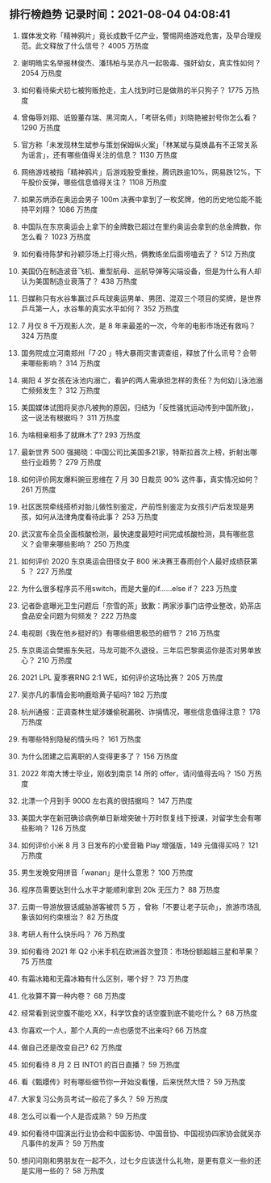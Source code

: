
## 排行榜趋势 记录时间：2021-08-04 04:08:41
  
  1. 媒体发文称「精神鸦片」竟长成数千亿产业，警惕网络游戏危害，及早合理规范。此文释放了什么信号？ 4005 万热度
    
  2. 谢明皓实名举报林俊杰、潘玮柏与吴亦凡一起吸毒、强奸幼女，真实性如何？ 2054 万热度
    
  3. 如何看待柴犬初七被狗贩抢走，主人找到时已是做熟的半只狗子？ 1775 万热度
    
  4. 曾侮辱刘翔、诋毁董存瑞、黑河南人，「考研名师」刘晓艳被封号你怎么看？ 1290 万热度
    
  5. 官方称「未发现林生斌参与策划保姆纵火案」「林某斌与莫焕晶有不正常关系为谣言」，还有哪些值得关注的信息？ 1130 万热度
    
  6. 网络游戏被指「精神鸦片」后游戏股受重挫，腾讯跌逾10%，网易跌12%，下午股价反弹，哪些信息值得关注？ 1108 万热度
    
  7. 如果苏炳添在奥运会男子 100m 决赛中拿到了一枚奖牌，他的历史地位能不能持平刘翔？ 1086 万热度
    
  8. 中国队在东京奥运会上拿下的金牌数已超过在里约奥运会拿到的总金牌数，你怎么看？ 1023 万热度
    
  9. 如何看待陈梦和孙颖莎场上打得火热，俩教练坐后面唠嗑去了？ 512 万热度
    
  10. 美国仍在制造波音飞机、重型航母、巡航导弹等尖端设备，但是为什么有人却认为美国制造业衰落了？ 438 万热度
    
  11. 日媒称只有水谷隼赢过乒乓球奥运男单、男团、混双三个项目的奖牌，是世界乒乓第一人，水谷隼的真实水平如何？ 352 万热度
    
  12. 7 月仅 8 千万观影人次，是 8 年来最差的一次，今年的电影市场还有救吗？ 324 万热度
    
  13. 国务院成立河南郑州「7·20 」特大暴雨灾害调查组，释放了什么讯号？会带来哪些影响？ 314 万热度
    
  14. 揭阳 4 岁女孩在泳池内溺亡，看护的两人需承担怎样的责任？为何幼儿泳池溺亡频频发生？ 312 万热度
    
  15. 美国媒体试图将吴亦凡被拘的原因，归结为「反性骚扰运动传到中国所致」，这一说法有根据吗？ 311 万热度
    
  16. 为啥相亲相多了就麻木了? 293 万热度
    
  17. 最新世界 500 强揭晓：中国公司比美国多21家，特斯拉首次上榜，折射出哪些行业趋势？ 279 万热度
    
  18. 如何评价网友爆料豌豆思维在 7 月 30 日裁员 90% 这件事，真实情况如何？ 261 万热度
    
  19. 社区医院牵线搭桥对胎儿做性别鉴定，产前性别鉴定为女孩引产后发现是男孩，如何从法律角度看待此事？ 253 万热度
    
  20. 武汉宣布全员全面核酸检测，最快速度最短时间完成核酸检测，具有哪些意义？会带来哪些影响？ 250 万热度
    
  21. 如何评价 2020 东京奥运会田径女子 800 米决赛王春雨创个人最好成绩获第 5 ？ 227 万热度
    
  22. 为什么很多程序员不用switch，而是大量的if……else if？ 223 万热度
    
  23. 记者卧底曝光卫生问题后「奈雪的茶」致歉：两家涉事门店停业整改，奶茶店食品安全问题为何频发？ 222 万热度
    
  24. 电视剧《我在他乡挺好的》有哪些细思极恐的细节？ 216 万热度
    
  25. 东京奥运会樊振东失冠，马龙可能不久退役，三年后巴黎奥运你是否对男单放心？ 210 万热度
    
  26. 2021 LPL 夏季赛RNG 2:1 WE，如何评价这场比赛？ 205 万热度
    
  27. 吴亦凡的事情会影响鹿晗黄子韬吗? 182 万热度
    
  28. 杭州通报：正调查林生斌涉嫌偷税漏税、诈捐情况，哪些信息值得注意？ 178 万热度
    
  29. 有哪些特别隐秘的情头吗？ 161 万热度
    
  30. 为什么团建之后离职的人变得更多了？ 156 万热度
    
  31. 2022 年南大博士毕业，刚收到南京 14 所的 offer，请问值得去吗？ 150 万热度
    
  32. 北漂一个月到手 9000 左右真的很拮据吗？ 147 万热度
    
  33. 美国大学在新冠确诊病例单日新增突破十万时恢复线下授课，对留学生会有哪些影响？ 126 万热度
    
  34. 如何评价小米 8 月 3 日发布的小爱音箱 Play 增强版，149 元值得买吗？ 121 万热度
    
  35. 男生发晚安用拼音「wanan」是什么意思？ 100 万热度
    
  36. 程序员需要达到什么水平才能顺利拿到 20k 无压力？ 88 万热度
    
  37. 云南一导游放狠话威胁游客被罚 5 万 ，曾称「不要让老子玩命」，旅游市场乱象该如何约束根治？ 82 万热度
    
  38. 考研人有什么快乐吗？ 76 万热度
    
  39. 如何看待 2021 年 Q2 小米手机在欧洲首次登顶：市场份额超越三星和苹果？ 75 万热度
    
  40. 有霜冰箱和无霜冰箱有什么区别，哪个好？ 73 万热度
    
  41. 化妆算不算一种内卷？ 68 万热度
    
  42. 经常看到说空腹不能吃 XX，科学饮食的话空腹到底不能吃什么？ 68 万热度
    
  43. 你喜欢一个人，那个人真的一点也感觉不出来吗? 66 万热度
    
  44. 做自己还是改变自己? 62 万热度
    
  45. 如何看待 8 月 2 日 INTO1 的百日直播？ 59 万热度
    
  46. 看《甄嬛传》时有哪些细节你一开始没看懂，后来恍然大悟？ 59 万热度
    
  47. 大家复习公务员考试一般花了多久？ 59 万热度
    
  48. 怎么可以看一个人是否成熟？ 59 万热度
    
  49. 如何看待中国演出行业协会和中国影协、中国音协、中国视协四家协会就吴亦凡事件的发声？ 59 万热度
    
  50. 想问问刚和男朋友在一起不久，过七夕应该送什么礼物，是更有意义一些的还是实用一些的？ 58 万热度
    